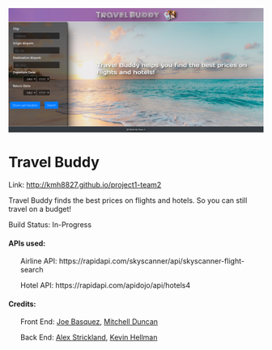 ![screenshot](/assets/images/Screenshot.png)
# Travel Buddy

Link: http://kmh8827.github.io/project1-team2

Travel Buddy finds the best prices on flights and hotels. So you can still travel on a budget!


Build Status:
In-Progress

#### APIs used:
<ul>
 Airline API: https://rapidapi.com/skyscanner/api/skyscanner-flight-search
</ul>
<ul>
 Hotel API: https://rapidapi.com/apidojo/api/hotels4
</ul>

#### Credits: 
<ul>
 Front End:  <a href="https://github.com/jbasquez">Joe Basquez</a>,   <a href="https://github.com/mdu830">Mitchell Duncan</a> 
</ul>
<ul>
 Back End:   <a href="https://github.com/alexhstrickland">Alex Strickland</a>,   <a href="https://github.com/kmh8827">Kevin Hellman</a>
</ul>
